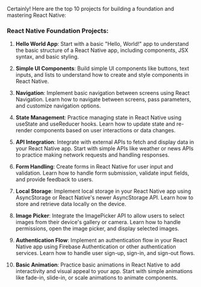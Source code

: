 Certainly! Here are the top 10 projects for building a foundation and mastering React Native:

### React Native Foundation Projects:

1. **Hello World App**: Start with a basic "Hello, World!" app to understand the basic structure of a React Native app, including components, JSX syntax, and basic styling.

2. **Simple UI Components**: Build simple UI components like buttons, text inputs, and lists to understand how to create and style components in React Native.

3. **Navigation**: Implement basic navigation between screens using React Navigation. Learn how to navigate between screens, pass parameters, and customize navigation options.

4. **State Management**: Practice managing state in React Native using useState and useReducer hooks. Learn how to update state and re-render components based on user interactions or data changes.

5. **API Integration**: Integrate with external APIs to fetch and display data in your React Native app. Start with simple APIs like weather or news APIs to practice making network requests and handling responses.

6. **Form Handling**: Create forms in React Native for user input and validation. Learn how to handle form submission, validate input fields, and provide feedback to users.

7. **Local Storage**: Implement local storage in your React Native app using AsyncStorage or React Native's newer AsyncStorage API. Learn how to store and retrieve data locally on the device.

8. **Image Picker**: Integrate the ImagePicker API to allow users to select images from their device's gallery or camera. Learn how to handle permissions, open the image picker, and display selected images.

9. **Authentication Flow**: Implement an authentication flow in your React Native app using Firebase Authentication or other authentication services. Learn how to handle user sign-up, sign-in, and sign-out flows.

10. **Basic Animation**: Practice basic animations in React Native to add interactivity and visual appeal to your app. Start with simple animations like fade-in, slide-in, or scale animations to animate components.
